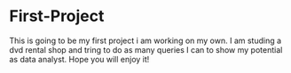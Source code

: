 # First-Project
This is going to be my first project i am working on my own.
I am studing a dvd rental shop and tring to do as many queries I can to show my potential as data analyst.
Hope you will enjoy it!
